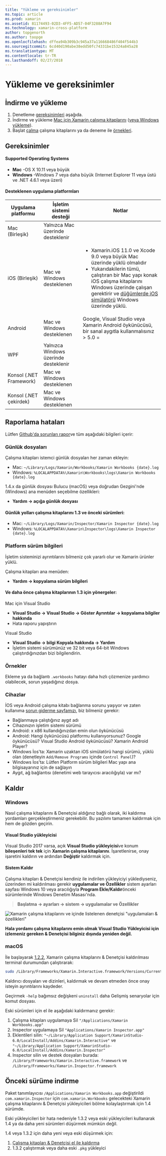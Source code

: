```yaml
---
title: "Yükleme ve gereksinimler"
ms.topic: article
ms.prod: xamarin
ms.assetid: 81174493-02D3-4FF5-AD57-04F3288A7F94
ms.technology: xamarin-cross-platform
author: topgenorth
ms.author: toopge
ms.openlocfilehash: dffea94b309b3c945a37a116668486f404f544b3
ms.sourcegitcommit: 6cd40d190abe38edd50fc74331be15324a845a28
ms.translationtype: MT
ms.contentlocale: tr-TR
ms.lasthandoff: 02/27/2018
---
```

# <a name="installation-and-requirements"></a>Yükleme ve gereksinimler

<script> var inspectorOnLoad işlevi () = {var primaryTextBase = "Xamarin çalışma kitapları için"; var secondaryTextBase = "veya yükleyin"; var inspectorDownloadUrlMac "https://dl.xamarin.com/interactive/XamarinInteractive.pkg" =; var inspectorDownloadUrlWin = " https://DL.xamarin.com/interactive/XamarinInteractive.msi";

  var aPrimary = document.getElementById("inspector-download-primary"); var aSecondary = document.getElementById("inspector-download-secondary");

  var aMac = aPrimary; var aWin = aSecondary; var macTextBase = primaryTextBase; var winTextBase = secondaryTextBase;

  if (/win/i.test(navigator.platform.toLowerCase())) { aMac = aSecondary; aWin = aPrimary; macTextBase = secondaryTextBase; winTextBase = primaryTextBase; }

  aMac.href inspectorDownloadUrlMac; = aMac.text = macTextBase + "Mac"; aWin.href inspectorDownloadUrlWin; = aWin.text = winTextBase + "Windows"; };

document.addEventListener ("DOMContentLoaded", inspectorOnLoad);
</script>

<a name="install" />

## <a name="download-and-install"></a>İndirme ve yükleme

<ol>
  <li>Denetleme <a href="#Requirements"> gereksinimleri</a> aşağıda.</li>
  <li>İndirme ve yükleme <a href="https://dl.xamarin.com/interactive/XamarinInteractive.pkg" id="inspector-download-primary">Mac için Xamarin çalışma kitaplarını</a> (<a href="https://dl.xamarin.com/interactive/XamarinInteractive.msi" id="inspector-download-secondary">veya Windows yükleme</a>).
  </li>
  <li>Başlat <a href="~/tools/workbooks/workbook.md"> çalma</a> çalışma kitaplarını ya da deneme ile <a href="https://developer.xamarin.com/workbooks/">örnekleri</a>.
    </li>
</ol>

## <a name="requirements"></a>Gereksinimler

#### <a name="supported-operating-systems"></a>Supported Operating Systems

- **Mac** -OS X 10.11 veya büyük
- **Windows** -Windows 7 veya daha büyük (Internet Explorer 11 veya üstü ve .NET 4.6.1 veya üzeri)

#### <a name="supported-app-platforms"></a>Desteklenen uygulama platformları

<table>
<thead>
  <tr>
    <th>Uygulama platformu</th>
    <th>İşletim sistemi desteği</th>
    <th>Notlar</th>
  </tr>
</thead>
<tbody>
  <tr>
    <td>Mac (Birleşik)</td>
    <td>Yalnızca Mac üzerinde desteklenir</td>
    <td/>
  </tr>
  <tr>
    <td>iOS (Birleşik)</td>
    <td>Mac ve Windows desteklenen</td>
    <td>
      <ul>
        <li>Xamarin.iOS 11.0 ve Xcode 9.0 veya büyük Mac üzerinde yüklü olmalıdır</li>
        <li>Yukarıdakilerin tümü, çalıştıran bir Mac yapı konak iOS çalışma kitaplarını Windows üzerinde çalışan gerektirir ve <a href="~/tools/ios-simulator.md">düğümlerde iOS simülatörü</a> Windows üzerinde yüklü.</li>
      </ul>
    </td>
  </tr>
  <tr>
    <td>Android</td>
    <td>Mac ve Windows desteklenen</td>
    <td>Google, Visual Studio veya Xamarin Android öykünücüsü, bir sanal aygıtla kullanmalısınız > 5.0 =</td>
  </tr>
  <tr>
    <td>WPF</td>
    <td>Yalnızca Windows üzerinde desteklenir</td>
    <td/>
  </tr>
  <tr>
    <td>Konsol (.NET Framework)</td>
    <td>Mac ve Windows desteklenen</td>
    <td/>
  </tr>
  <tr>
    <td>Konsol (.NET çekirdek)</td>
    <td>Mac ve Windows desteklenen</td>
    <td/>
  </tr>
</tbody>
</table>

## <a name="reporting-bugs"></a>Raporlama hataları

Lütfen [Github'da sorunları rapor][bugs]ve tüm aşağıdaki bilgileri içerir:

### <a name="log-files"></a>Günlük dosyaları

Çalışma kitapları istemci günlük dosyaları her zaman ekleyin:

- Mac: `~/Library/Logs/Xamarin/Workbooks/Xamarin Workbooks {date}.log`
- Windows: `%LOCALAPPDATA%\Xamarin\Workbooks\logs\Xamarin Workbooks {date}.log`

1.4.x da günlük dosyası Bulucu (macOS) veya doğrudan Gezgini'nde (Windows) ana menüden seçebilme özellikleri:

- **Yardım → açığa günlük dosyası**

#### <a name="log-paths-for-workbooks-13-and-earlier"></a>Günlük yolları çalışma kitaplarını 1.3 ve önceki sürümleri:

- Mac: `~/Library/Logs/Xamarin/Inspector/Xamarin Inspector {date}.log`
- Windows: `%LOCALAPPDATA%\Xamarin\Inspector\logs\Xamarin Inspector {date}.log`

### <a name="platform-version-information"></a>Platform sürüm bilgileri

İşletim sisteminizi ayrıntılarını bilmeniz çok yararlı olur ve Xamarin ürünler yüklü.

Çalışma kitapları ana menüden:

* **Yardım → kopyalama sürüm bilgileri**

#### <a name="instructions-for-workbooks-13-and-earlier"></a>Ve daha önce çalışma kitaplarının 1.3 için yönergeler:

Mac için Visual Studio

- **Visual Studio → Visual Studio → Göster Ayrıntılar → kopyalama bilgiler hakkında**
- Hata raporu yapıştırın

Visual Studio

- **Visual Studio → bilgi Kopyala hakkında → Yardım**
- İşletim sistemi sürümünüz ve 32 bit veya 64-bit Windows çalıştırdığınızdan bizi bilgilendirin.

### <a name="samples"></a>Örnekler

Ekleme ya da bağlantı `.workbooks` hatayı daha hızlı çözmenize yardımcı olabilecek, sorun yaşadığınız dosya.

### <a name="devices"></a>Cihazlar

İOS veya Android çalışma kitabı bağlanma sorunu yaşıyor ve zaten kullanıma [sorun giderme sayfamızı](~/tools/workbooks/troubleshooting/index.md), biz bilmeniz gerekir:

- Bağlanmaya çalıştığınız aygıt adı
- Cihazınızın işletim sistemi sürümü
- Android: x x86 kullandığınızdan emin olun öykünücüsü
- Android: Hangi öykünücüsü platformu kullanıyorsunuz? Google öykünücüsü?
  Visual Studio Android öykünücüsü? Xamarin Android Player?
- Windows İos'ta: Xamarin uzaktan iOS simülatörü hangi sürümü, yüklü olan (denetleyin `Add/Remove Programs` içinde `Control Panel`)?
- Windows İos'ta: Lütfen Platform sürüm bilgileri Mac yapı ana bilgisayarınız için de sağlayın
- Aygıt, ağ bağlantısı (denetimi web tarayıcısı aracılığıyla) var mı?

[bugs]: https://github.com/Microsoft/workbooks/issues/new

## <a name="uninstall"></a>Kaldır

### <a name="windows"></a>Windows

Nasıl çalışma kitaplarını & Denetçisi aldığınız bağlı olarak, iki kaldırma yordamları gerçekleştirmeniz gerekebilir. Bu yazılımı tamamen kaldırmak için hem de gözden geçirin.

#### <a name="visual-studio-installer"></a>Visual Studio yükleyicisi

Visual Studio 2017 varsa, açık **Visual Studio yükleyicisi**ve konum **bileşenleri tek tek** için **Xamarin çalışma kitaplarını**. İşaretlenirse, onay işaretini kaldırın ve ardından **Değiştir** kaldırmak için.

#### <a name="system-uninstall"></a>Sistem Kaldır

Çalışma kitapları & Denetçisi kendiniz ile indirilen yükleyiciyi yüklediyseniz, üzerinden mi kaldırılması gerekir **uygulamalar ve Özellikler** sistem ayarları sayfası Windows 10 veya aracılığıyla **Program Ekle/Kaldır**önceki sürümlerinde Windows Denetim Masası'nda.

> **Başlatma → ayarları → sistem → uygulamalar ve Özellikler**

![](install-images/windows-remove.png "Xamarin çalışma kitaplarını ve içinde listelenen denetçisi &quot;uygulamaları &amp; özellikleri&quot;")

**Hala yordamı çalışma kitaplarını emin olmak Visual Studio Yükleyicisi için izlemeniz gereken & Denetçisi bilginiz dışında yeniden değil.**

<a name="uninstall-macos" />

### <a name="macos"></a>macOS

İle başlayarak [1.2.2](https://developer.xamarin.com/releases/interactive/interactive-1.2/), Xamarin çalışma kitaplarını & Denetçisi kaldırılması terminal durumundan çalıştırarak:

```bash
sudo /Library/Frameworks/Xamarin.Interactive.framework/Versions/Current/uninstall
```

Kaldırıcı dosyaları ve dizinleri, kaldırmak ve devam etmeden önce onay isteyin ayrıntılarını kaydeder.

Geçirmek `-help` bağımsız değişkeni `uninstall` daha Gelişmiş senaryolar için komut dosyası.

Eski sürümleri için el ile aşağıdaki kaldırmanız gerekir:

1. Çalışma kitapları uygulamaya Sil `"/Applications/Xamarin Workbooks.app"`
2. Inspector uygulamaya Sil `"Applications/Xamarin Inspector.app"`
2. Eklentileri silin: `"~/Library/Application Support/XamarinStudio-6.0/LocalInstall/Addins/Xamarin.Interactive"` ve `"~/Library/Application Support/XamarinStudio-6.0/LocalInstall/Addins/Xamarin.Inspector"`
3. Inspector silin ve destek dosyaları burada: `/Library/Frameworks/Xamarin.Interactive.framework` ve `/Library/Frameworks/Xamarin.Inspector.framework`

## <a name="downgrading"></a>Önceki sürüme indirme

Paket tanımlayıcısı `/Applications/Xamarin Workbooks.app` değiştirildi `com.xamarin.Inspector` için `com.xamarin.Workbooks` gelecekteki Xamarin çalışma kitaplarını & Denetçisi yükleyicileri bölme kolaylaştırmak için 1.4 sürümde.

Eski yükleyicileri bir hata nedeniyle 1.3.2 veya eski yükleyicileri kullanarak 1.4 ya da daha yeni sürümleri düşürmek mümkün değil.

1.4 veya 1.3.2 için daha yeni veya eski düşürmek için:

1. [Çalışma kitapları & Denetçisi el ile kaldırma](#macOS)
2. 1.3.2 çalıştırmak veya daha eski `.pkg` yükleyici